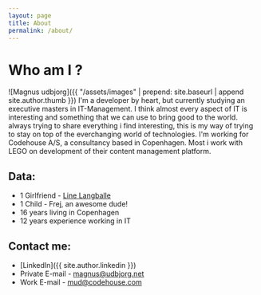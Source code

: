 ```yaml
---
layout: page
title: About
permalink: /about/
---
```

# Who am I ?
![Magnus udbjorg]({{ "/assets/images" | prepend: site.baseurl | append site.author.thumb }})
I'm a developer by heart, but currently studying an executive masters in IT-Management. I think almost every aspect of IT is interesting and something that we can use to bring good to the world. always trying to share everything i find interesting, this is my way of trying to stay on top of the everchanging world of technologies. I'm working for Codehouse A/S, a consultancy based in Copenhagen. Most i work with LEGO on development of their content management platform.

## Data:

* 1 Girlfriend - [Line Langballe](http://www.linelangballe.dk)
* 1 Child - Frej, an awesome dude!
* 16 years living in Copenhagen
* 12 years experience working in IT

## Contact me:
* [LinkedIn]({{ site.author.linkedin }})
* Private E-mail - [magnus@udbjorg.net](mailto:magnus@udbjorg.net)
* Work E-mail - [mud@codehouse.com](mailto:mud@codehouse.com)

